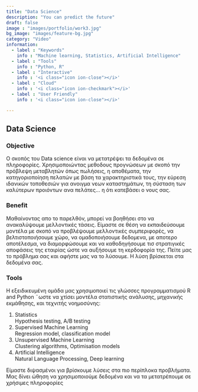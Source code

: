 ```yaml
---
title: "Data Science"
description: "You can predict the future"
draft: false
image : "images/portfolio/work3.jpg"
bg_image: "images/feature-bg.jpg"
category: "Video"
information:
  - label : "Keywords"
    info : "Machine learning, Statistics, Artificial Intelligence"
  - label : "Tools"
    info : "Python, R"
  - label : "Interactive"
    info : '<i class="icon ion-close"></i>'
  - label : "Cloud"
    info : '<i class="icon ion-checkmark"></i>'
  - label : "User Friendly"
    info : '<i class="icon ion-close"></i>'

---
```


## Data Science

<h3> Objective </h3>

Ο σκοπός του Data science είναι να μετατρέψει τα δεδομένα σε πληροφορίες. Χρησιμοποιώντας μεθοδους προγνώσεων με σκοπό την πρόβλεψη μεταβλητών όπως πωλήσεις, η αποθέματα, την κατηγοριοποίηση πελατών με βάση τα χαρακτηριστικά τους, την εύρεση ιδανικών τοποθεσιών για ανοιγμα νεων καταστημάτων, τη σύσταση των καλύτερων προιόντων ανα πελάτες... η ότι κατεβάσει ο νους σας.
<h3> Benefit </h3>

Μαθαίνοντας απο το παρελθόν, μπορεί να βοηθήσει στο να ανακαλύψουμε μελλοντικές τάσεις.
Είμαστε σε θέση να εκπαιδεύσουμε μοντέλα με σκοπό να προβλέψουμε μελλοντικές συμπεριφορές, να βελτιστοποιήσουμε χώρο, να ομαδοποιήσουμε δεδομενα, με αποτερο αποτέλεσμα, να διαμορφώσουμε και να καθοδηγήσουμε τισ στρατιγικές αποφάσεις της εταιρίας ώστε να αυξήσουμε τη κερδοφορία της.
Πείτε μας το πρόβλημα σας και αφήστε μας να το λύσουμε. Η λύση βρίσκεται στα δεδομένα σας.

<h3> Tools </h3>

Η εξειδικευμένη ομάδα μας χρησιμοποιεί τις γλώσσες προγραμματισμού R and Python ¨ωστε να χτίσει μοντέλα στατιστικής ανάλυσης, μηχανικής εκμάθησης, και τεχνιτής νοημοσύνης: 

<ol>
  <li>Statistics</li> Hypothesis testing, A/B testing
  <li>Supervised Machine Learning</li> Regression model, classification model
  <li>Unsupervised Machine Learning</li> Clustering algorithms, Optimisation models
  <li>Artificial Intelligence</li> Natural Language Processing, Deep learning
</ol>

Είμαστε διψασμένοι για βρίσκουμε λύσεις στα πιο περίπλοκα προβλήματα. Μας δίνει ώθηση να χρησιμοποιούμε δεδομένα και να τα μετατρέπουμε σε χρήσιμες πληροφορίες

